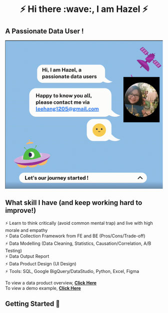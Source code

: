 <h1 align="center"> ⚡️ Hi there :wave:, I am Hazel ⚡️</h1>

## A Passionate Data User !

<p align="center">
  <kbd>
    <img src="about_me.gif"  width="560" />
  </kbd>
</p>


## What skill I have (and keep working hard to improve!)

⚡️ Learn to think critically (avoid common mental trap) and live with high morale and empathy\
⚡️ Data Collection Framework from FE and BE (Pros/Cons/Trade-off)\
⚡️ Data Modelling (Data Cleaning, Statistics, Causation/Correlation, A/B Testing)\
⚡️ Data Output Report\
⚡️ Data Product Design (UI Design)\
⚡️ Tools: SQL, Google BigQuery/DataStudio, Python, Excel, Figma

To view a data product overview, **[Click Here](https://github.com/hanglee1205-hub/module-overview)**\
To view a demo example, **[Click Here](https://github.com/hanglee1205-hub/insight)**

## Getting Started 🚀
